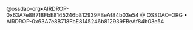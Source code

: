 @ossdao-org•AIRDROP-0x63A7e8B718FbE8145246b812939FBeAf84b03e54
@ OSSDAO-ORG • AIRDROP-0x63A7e8B718FbE8145246b812939FBeAf84b03e54
